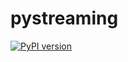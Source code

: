 # pystreaming

[![PyPI version](https://badge.fury.io/py/pystreaming.svg)](https://badge.fury.io/py/pystreaming)
